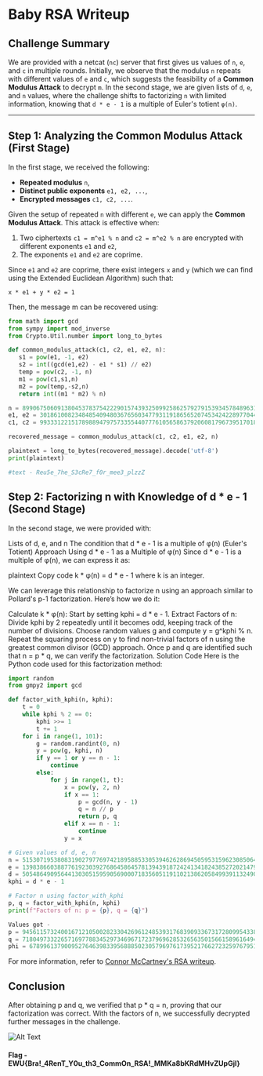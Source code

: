 # Baby RSA Writeup

## Challenge Summary

We are provided with a netcat (`nc`) server that first gives us values of `n`, `e`, and `c` in multiple rounds. Initially, we observe that the modulus `n` repeats with different values of `e` and `c`, which suggests the feasibility of a **Common Modulus Attack** to decrypt `m`. In the second stage, we are given lists of `d`, `e`, and `n` values, where the challenge shifts to factorizing `n` with limited information, knowing that `d * e - 1` is a multiple of Euler's totient `φ(n)`.

---

## Step 1: Analyzing the Common Modulus Attack (First Stage)

In the first stage, we received the following:
- **Repeated modulus** `n`,
- **Distinct public exponents** `e1, e2, ...`,
- **Encrypted messages** `c1, c2, ...`.

Given the setup of repeated `n` with different `e`, we can apply the **Common Modulus Attack**. This attack is effective when:
1. Two ciphertexts `c1 = m^e1 % n` and `c2 = m^e2 % n` are encrypted with different exponents `e1` and `e2`,
2. The exponents `e1` and `e2` are coprime.

Since `e1` and `e2` are coprime, there exist integers `x` and `y` (which we can find using the Extended Euclidean Algorithm) such that:

```plaintext
x * e1 + y * e2 = 1
```


Then, the message m can be recovered using:

```Python
from math import gcd
from sympy import mod_inverse
from Crypto.Util.number import long_to_bytes

def common_modulus_attack(c1, c2, e1, e2, n):  
   s1 = pow(e1, -1, e2)  
   s2 = int((gcd(e1,e2) - e1 * s1) // e2)  
   temp = pow(c2, -1, n)  
   m1 = pow(c1,s1,n)  
   m2 = pow(temp,-s2,n)  
   return int((m1 * m2) % n)

n = 89906750609138045378375422290157439325099258625792791539345784896310308668385935740486133392911325618918416002243436722693725319505136466478420361211138898094210093941243011676219210986906278275117254144968043448116692766469078638922965139357890672566192973305487001118556781788393193334291134025079195210063
e1, e2 = 30186100823484854094803676560347793119186565207453424228977044626547866724187, 7440623512584203804252565024472400278492826026316933575460676816538719242611
c1, c2 = 9933312215178988947975733554407776105658637920608179673951701892606995477875496575292885825708551650661645373672298258391221860135660717902806201265570855957509602414953626619395921388908783341522376629595234525709631127551549900975165812890273093951596656724861583802033180231413939802400588311091068420910, 13754158076997658030441182424594982920281613024786828217135467176469859048027502383147628290350155145985245011866489500793335370870074951525057896920737686368743090206184087486436421513073953767150085082285427793416534638825093358226728877385106865548034904414271482099365968103123143470610601241001295554745

recovered_message = common_modulus_attack(c1, c2, e1, e2, n)

plaintext = long_to_bytes(recovered_message).decode('utf-8')
print(plaintext)

#text - Reu5e_7he_S3cRe7_f0r_mee3_plzzZ
```
## Step 2: Factorizing n with Knowledge of d * e - 1 (Second Stage)
In the second stage, we were provided with:

Lists of d, e, and n
The condition that d * e - 1 is a multiple of φ(n) (Euler's Totient)
Approach Using d * e - 1 as a Multiple of φ(n)
Since d * e - 1 is a multiple of φ(n), we can express it as:

plaintext
Copy code
k * φ(n) = d * e - 1
where k is an integer.

We can leverage this relationship to factorize n using an approach similar to Pollard's p-1 factorization. Here’s how we do it:

Calculate k * φ(n): Start by setting kphi = d * e - 1.
Extract Factors of n:
Divide kphi by 2 repeatedly until it becomes odd, keeping track of the number of divisions.
Choose random values g and compute y = g^kphi % n.
Repeat the squaring process on y to find non-trivial factors of n using the greatest common divisor (GCD) approach.
Once p and q are identified such that n = p * q, we can verify the factorization.
Solution Code
Here is the Python code used for this factorization method:

```Python
import random
from gmpy2 import gcd

def factor_with_kphi(n, kphi):
    t = 0
    while kphi % 2 == 0:
        kphi >>= 1
        t += 1
    for i in range(1, 101):
        g = random.randint(0, n)
        y = pow(g, kphi, n)
        if y == 1 or y == n - 1:
            continue
        else:
            for j in range(1, t):
                x = pow(y, 2, n)
                if x == 1:
                    p = gcd(n, y - 1)
                    q = n // p
                    return p, q
                elif x == n - 1:
                    continue
                y = x

# Given values of d, e, n
n = 51530719538083190279776974218958853305394626286945059531596230850645827272684022474506736278743830196965568354998953670014176606573473153688450167112506894773054441833769696642734951992777429611688750087965941720336120687481099381901751943289663913925185282131080642343225359731975100835878739200401299846213
e = 13983866038877619230392768645864578139439187242413418243852720214797023914589
d = 50548649095644130305159590569000718356051191102138620584993911324906992584103930803240021195468735721281893120438900787413707875190849793794119414257256693997027973037808858553441901057049410576537896875435280288788118818206971184245876620789582535296709225018977774502056486555632252219826194591664254996789
kphi = d * e - 1

# Factor n using factor_with_kphi
p, q = factor_with_kphi(n, kphi)
print(f"Factors of n: p = {p}, q = {q}")

Values got -
p = 9456115732400167121050028233042696124853931768390933673172809954338020219059037494415397946496945054729006975588731024267801591112418375819558905158532031
q = 7180497332265716977883452973469671723796962853265635015661589616494164352029495164658093084166308397642201782968063334962872040670330165186632917283957797
phi = 67899613790095276463983395688850230579697617395217662723259767951421815773051728227969271588805292515986186245205707221832877209566431192740116181408752539380563680713736544404762881981593167107083912834329564567657191199324551290066950806700272657116805368050538044366580234761381178369770597821295834205880
```
For more information, refer to [Connor McCartney's RSA writeup](https://connor-mccartney.github.io/cryptography/rsa/Refactor-ASIS-quals-2023).

## Conclusion
After obtaining p and q, we verified that p * q = n, proving that our factorization was correct. With the factors of n, we successfully decrypted further messages in the challenge.

![Alt Text](/hi.png)

#### Flag - EWU{Bra!_4RenT_Y0u_th3_CommOn_RSA!_MMKa8bKRdMHvZUpGjl}


